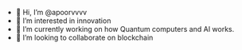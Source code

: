 - 👋 Hi, I’m @apoorvvvv
- 👀 I’m interested in innovation
- 🌱 I’m currently working on how Quantum computers and AI works.
- 💞️ I’m looking to collaborate on blockchain


<!---
apoorvvvv/apoorvvvv is a ✨ special ✨ repository because its `README.md` (this file) appears on your GitHub profile.
You can click the Preview link to take a look at your changes.
--->

